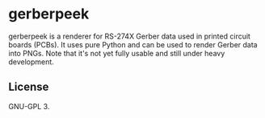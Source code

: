 # gerberpeek
gerberpeek is a renderer for RS-274X Gerber data used in printed circuit boards
(PCBs). It uses pure Python and can be used to render Gerber data into PNGs.
Note that it's not yet fully usable and still under heavy development.

## License
GNU-GPL 3.
